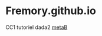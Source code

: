 # Fremory.github.io
CC1 tutoriel dada2 [metaB]( https://github.com/camarafremory11/Dada2/blob/main/DADA2.md)
